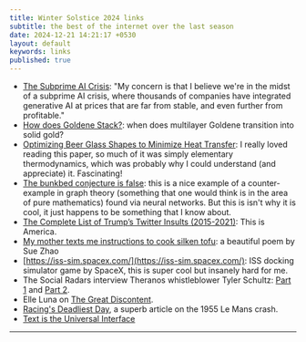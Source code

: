 ```yaml
---
title: Winter Solstice 2024 links
subtitle: the best of the internet over the last season
date: 2024-12-21 14:21:17 +0530
layout: default
keywords: links
published: true
---
```


- [The Subprime AI Crisis](https://www.wheresyoured.at/subprimeai/): "My concern is that I believe we're in the midst of a subprime AI crisis, where thousands of companies have integrated generative AI at prices that are far from stable, and even further from profitable."  
- [How does Goldene Stack?](https://arxiv.org/abs/2409.11880): when does multilayer Goldene transition into solid gold?  
- [Optimizing Beer Glass Shapes to Minimize Heat Transfer](https://arxiv.org/abs/2410.12043): I really loved reading this paper, so much of it was simply elementary thermodynamics, which was probably why I could understand (and appreciate) it. Fascinating!  
- [The bunkbed conjecture is false](https://arxiv.org/abs/2410.02545): this is a nice example of a counter-example in graph theory (something that one would think is in the area of pure mathematics) found via neural networks. But this is isn't why it is cool, it just happens to be something that I know about.  
- [The Complete List of Trump’s Twitter Insults (2015-2021)](https://www.nytimes.com/interactive/2021/01/19/upshot/trump-complete-insult-list.html#): This is America.  
- [My mother texts me instructions to cook silken tofu](https://www.tumblr.com/blossomfully/652832574427758592/transcript-my-mother-texts-me-instructions-to): a beautiful poem by Sue Zhao  
- [https://iss-sim.spacex.com/](https://iss-sim.spacex.com/): ISS docking simulator game by SpaceX, this is super cool but insanely hard for me.  
- The Social Radars interview Theranos whistleblower Tyler Schultz: [Part 1](https://pod.link/1677066062/episode/a350809c5169e0a8ab4fc9f2cb086e27) and [Part 2](https://pod.link/1677066062/episode/16f0076c1bc1c949d20751a0182816cd).  
- Elle Luna on [The Great Discontent](https://thegreatdiscontent.com/interview/elle-luna/).  
- [Racing's Deadliest Day](https://www.essesmag.com/articles/racings-deadliest-day), a superb article on the 1955 Le Mans crash.  
- [Text is the Universal Interface](https://scale.com/blog/text-universal-interface)

---
